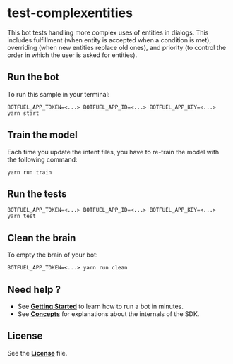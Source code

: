 # test-complexentities

This bot tests handling more complex uses of entities in dialogs. This includes fulfillment (when entity is accepted when a condition is met), overriding (when new entities replace old ones), and priority (to control the order in which the user is asked for entities).

## Run the bot

To run this sample in your terminal:

```shell
BOTFUEL_APP_TOKEN=<...> BOTFUEL_APP_ID=<...> BOTFUEL_APP_KEY=<...> yarn start
```

## Train the model

Each time you update the intent files, you have to re-train the model with the following command:

```shell
yarn run train
```

## Run the tests

```shell
BOTFUEL_APP_TOKEN=<...> BOTFUEL_APP_ID=<...> BOTFUEL_APP_KEY=<...> yarn test
```

## Clean the brain

To empty the brain of your bot:

```shell
BOTFUEL_APP_TOKEN=<...> yarn run clean
```

## Need help ?

* See [**Getting Started**](https://docs.botfuel.io/dialog/getting-started) to learn how to run a bot in minutes.
* See [**Concepts**](https://docs.botfuel.io/dialog/concepts) for explanations about the internals of the SDK.

## License

See the [**License**](LICENSE.md) file.
